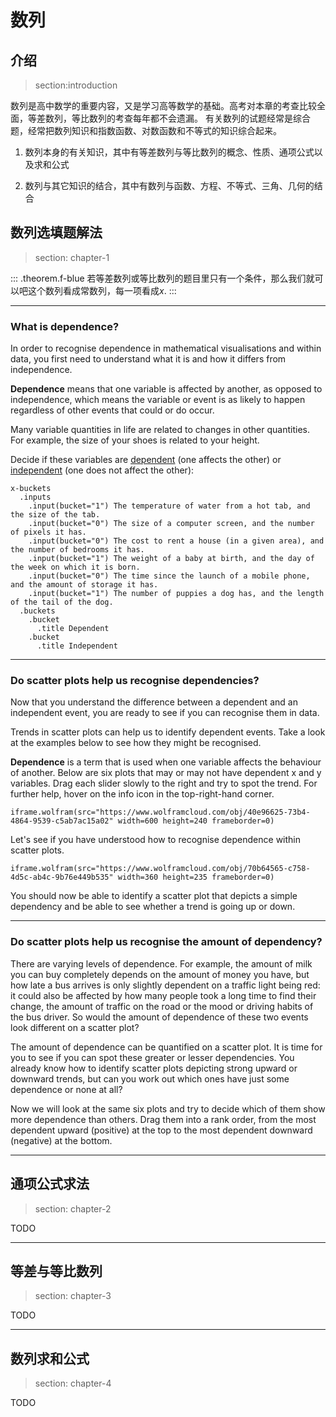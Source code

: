 # 数列

## 介绍
> section:introduction

数列是高中数学的重要内容，又是学习高等数学的基础。高考对本章的考查比较全面，等差数列，等比数列的考查每年都不会遗漏。
有关数列的试题经常是综合题，经常把数列知识和指数函数、对数函数和不等式的知识综合起来。

1. 数列本身的有关知识，其中有等差数列与等比数列的概念、性质、通项公式以及求和公式

2. 数列与其它知识的结合，其中有数列与函数、方程、不等式、三角、几何的结合


## 数列选填题解法

> section: chapter-1

::: .theorem.f-blue
若等差数列或等比数列的题目里只有一个条件，那么我们就可以吧这个数列看成常数列，每一项看成$x$.
:::

---

### What is dependence?

In order to recognise dependence in mathematical visualisations and within data, you first need to
understand what it is and how it differs from independence.

__Dependence__ means that one variable is affected by another, as opposed to independence, which
means the variable or event is as likely to happen regardless of other events that could or do occur.

Many variable quantities in life are related to changes in other quantities. For example, the size
of your shoes is related to your height.

Decide if these variables are [dependent](gloss:dependent-events) (one affects the other) or
[independent](gloss:independent-events) (one does not affect the other):

    x-buckets
      .inputs
        .input(bucket="1") The temperature of water from a hot tab, and the size of the tab.
        .input(bucket="0") The size of a computer screen, and the number of pixels it has.
        .input(bucket="0") The cost to rent a house (in a given area), and the number of bedrooms it has.
        .input(bucket="1") The weight of a baby at birth, and the day of the week on which it is born.
        .input(bucket="0") The time since the launch of a mobile phone, and the amount of storage it has.
        .input(bucket="1") The number of puppies a dog has, and the length of the tail of the dog.
      .buckets
        .bucket
          .title Dependent
        .bucket
          .title Independent

---

### Do scatter plots help us recognise dependencies?

Now that you understand the difference between a dependent and an independent event, you are ready
to see if you can recognise them in data.

Trends in scatter plots can help us to identify dependent events. Take a look at the examples below
to see how they might be recognised.

__Dependence__ is a term that is used when one variable affects the behaviour of another. Below are
six plots that may or may not have dependent x and y variables. Drag each slider slowly to the right
and try to spot the trend. For further help, hover on the info icon in the top-right-hand corner.

    iframe.wolfram(src="https://www.wolframcloud.com/obj/40e96625-73b4-4864-9539-c5ab7ac15a02" width=600 height=240 frameborder=0)

Let's see if you have understood how to recognise dependence within scatter plots.

    iframe.wolfram(src="https://www.wolframcloud.com/obj/70b64565-c758-4d5c-ab4c-9b76e449b535" width=360 height=235 frameborder=0)

You should now be able to identify a scatter plot that depicts a simple dependency and be able to
see whether a trend is going up or down.

---

### Do scatter plots help us recognise the amount of dependency?

There are varying levels of dependence. For example, the amount of milk you can buy completely
depends on the amount of money you have, but how late a bus arrives is only slightly dependent on
a traffic light being red: it could also be affected by how many people took a long time to find
their change, the amount of traffic on the road or the mood or driving habits of the bus driver. So
would the amount of dependence of these two events look different on a scatter plot?

The amount of dependence can be quantified on a scatter plot. It is time for you to see if you can
spot these greater or lesser dependencies. You already know how to identify scatter plots depicting
strong upward or downward trends, but can you work out which ones have just some dependence or none
at all?

Now we will look at the same six plots and try to decide which of them show more dependence than
others. Drag them into a rank order, from the most dependent upward (positive) at the top to the
most dependent downward (negative) at the bottom.


----------------------------------------------------------------------------------------------------


## 通项公式求法

> section: chapter-2

TODO


----------------------------------------------------------------------------------------------------


## 等差与等比数列

> section: chapter-3

TODO


----------------------------------------------------------------------------------------------------


## 数列求和公式

> section: chapter-4

TODO


